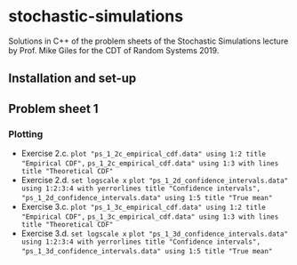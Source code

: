# stochastic-simulations
Solutions in C++ of the problem sheets of the Stochastic Simulations lecture by Prof. Mike Giles for the CDT of Random Systems 2019.

## Installation and set-up

## Problem sheet 1

### Plotting
- Exercise 2.c. 
`plot "ps_1_2c_empirical_cdf.data" using 1:2 title "Empirical CDF",` 
`ps_1_2c_empirical_cdf.data" using 1:3 with lines title "Theoretical CDF"`
- Exercise 2.d. 
`set logscale x`
`plot "ps_1_2d_confidence_intervals.data" using 1:2:3:4 with yerrorlines title "Confidence intervals",` `"ps_1_2d_confidence_intervals.data" using 1:5 title "True mean"`
- Exercise 3.c. 
`plot "ps_1_3c_empirical_cdf.data" using 1:2 title "Empirical CDF",` 
`ps_1_3c_empirical_cdf.data" using 1:3 with lines title "Theoretical CDF"`
- Exercise 3.d. 
`set logscale x`
`plot "ps_1_3d_confidence_intervals.data" using 1:2:3:4 with yerrorlines title "Confidence intervals",` `"ps_1_3d_confidence_intervals.data" using 1:5 title "True mean"`
